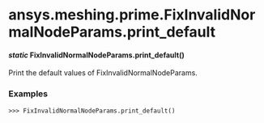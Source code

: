 # ansys.meshing.prime.FixInvalidNormalNodeParams.print_default

#### *static* FixInvalidNormalNodeParams.print_default()

Print the default values of FixInvalidNormalNodeParams.

### Examples

```pycon
>>> FixInvalidNormalNodeParams.print_default()
```

<!-- !! processed by numpydoc !! -->
